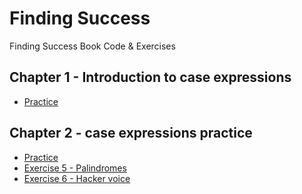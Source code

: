 # Finding Success
Finding Success Book Code &amp; Exercises

## Chapter 1 - Introduction to case expressions

* [Practice](ch01/practice.hs)

## Chapter 2 - case expressions practice

* [Practice](ch02/practice.hs)
* [Exercise 5 - Palindromes](ch02/palindrome.hs)
* [Exercise 6 - Hacker voice](ch02/hackervoice.hs)